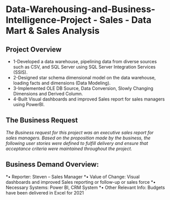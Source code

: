 # Data-Warehousing-and-Business-Intelligence-Project - Sales - Data Mart & Sales Analysis

## Project Overview
*	1-Developed a data warehouse, pipelining data from diverse sources such as CSV, and SQL Server using SQL Server Integration Services (SSIS).
*	2-Designed star schema dimensional model on the data warehouse, loading facts and dimensions (Data Modeling).
*	3-Implemented OLE DB Source, Data Conversion, Slowly Changing Dimensions and Derived Column.
*	4-Built Visual dashboards and improved Sales report for sales managers using PowerBI.

## The Business Request 
*The Business request for this project was an executive sales report for sales managers. 
Based on the proposition made by the business, 
the following user stories were defined to fulfill delivery 
and ensure that acceptance criteria were maintained throughout the project.*

## Business Demand Overview:
*•	Reporter: Steven – Sales Manager
*•	Value of Change: Visual dashboards and improved Sales reporting or follow-up or sales force
*•	Necessary Systems: Power BI, CRM System
*•	Other Relevant Info: Budgets have been delivered in Excel for 2021
